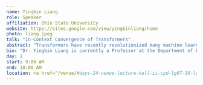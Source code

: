 ```yaml
---
name: Yingbin Liang
role: Speaker
affiliation: Ohio State University
website: https://sites.google.com/view/yingbinliang/home
photo: liang.jpeg
talk: "In-Context Convergence of Transformers"
abstract: "Transformers have recently revolutionized many machine learning domains and one salient discovery is their remarkable in-context learning capability, where models can capture an unseen task by utilizing task-specific prompts without further parameters fine-tuning. In this talk, I will present our recent work that aims at understanding the in-context learning mechanism of transformers. Our focus is on the learning dynamics of a one-layer transformer with softmax attention trained via gradient descent in order to in-context learn linear function classes. I will first present our characterization of the training convergence of in-context learning for data with balanced and imbalanced features, respectively. I will then discuss the insights that we obtain about attention models and training processes. I will also talk about the analysis techniques that we develop which may be useful for a broader set of problems. I will finally conclude my talk with comments on a few future directions.<br>This is a joint work with Yu Huang (UPenn) and Yuan Cheng (NUS)."
bio: "Dr. Yingbin Liang is currently a Professor at the Department of Electrical and Computer Engineering at the Ohio State University (OSU), and a core faculty of the Ohio State Translational Data Analytics Institute (TDAI). She also serves as the Deputy Director of the AI-EDGE Institute at OSU. Dr. Liang received the Ph.D. degree in Electrical Engineering from the University of Illinois at Urbana-Champaign in 2005, and served on the faculty of University of Hawaii and Syracuse University before she joined OSU. Dr. Liang’s research interests include machine learning, optimization, information theory, and statistical signal processing. Dr. Liang received the National Science Foundation CAREER Award and the State of Hawaii Governor Innovation Award in 2009. She also received EURASIP Best Paper Award in 2014. She is an IEEE fellow."
day: 2
start: 9:00 AM
end: 10:00 AM
location: <a href="/venue/#days-24-venue-lecture-hall-ii-cpd-lg07-10-lg-centennial-campus-hku">Lee Shau Kee Lecture Ctr.</a>
---
```

